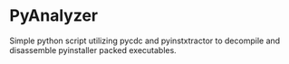 # PyAnalyzer
Simple python script utilizing pycdc and pyinstxtractor to decompile and disassemble pyinstaller packed executables.
